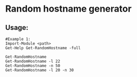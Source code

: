 # Random hostname generator

## Usage:
```
#Example 1:
Import-Module <path>
Get-Help Get-RandomHostname -full

Get-RandomHostname
Get-RandomHostname -l 22
Get-RandomHostname -n 50
Get-RandomHostname -l 20 -n 30
```